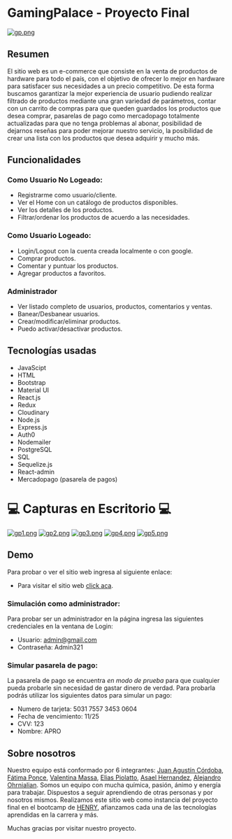 # GamingPalace - Proyecto Final

[![gp.png](https://i.postimg.cc/65m7XgdW/gp.png)](https://postimg.cc/7fSP1Bsd)

## Resumen

El sitio web es un e-commerce que consiste en la venta de productos de hardware para todo el  país, con el objetivo de ofrecer lo mejor en hardware para satisfacer sus necesidades a un precio competitivo. De esta forma buscamos garantizar la mejor experiencia de usuario pudiendo realizar filtrado de productos mediante una gran variedad de parámetros, contar con un carrito de compras para que queden guardados los productos que desea comprar, pasarelas de pago como mercadopago totalmente actualizadas para que no tenga problemas al abonar, posibilidad de dejarnos reseñas para poder mejorar nuestro servicio, la posibilidad de crear una lista con los productos que desea adquirir y mucho más.


## Funcionalidades

### Como Usuario No Logeado:

-   Registrarme como usuario/cliente.
-   Ver el Home con un catálogo de productos disponibles.
-   Ver los detalles de los productos.
-   Filtrar/ordenar los productos de acuerdo a las necesidades.


### Como Usuario Logeado:

-   Login/Logout con la cuenta creada localmente o con google.
-   Comprar productos.
-   Comentar y puntuar los productos.
-   Agregar productos a favoritos.

### Administrador

-   Ver listado completo de usuarios, productos, comentarios y ventas.
-   Banear/Desbanear usuarios.
-   Crear/modificar/eliminar productos.
-   Puedo activar/desactivar productos.


## Tecnologías usadas

-   JavaScipt
-   HTML
-   Bootstrap
-   Material UI
-   React.js
-   Redux
-   Cloudinary
-   Node.js
-   Express.js
-   Auth0
-   Nodemailer
-   PostgreSQL
-   SQL
-   Sequelize.js
-   React-admin
-   Mercadopago (pasarela de pagos)

# 💻 Capturas en Escritorio 💻

[![gp1.png](https://i.postimg.cc/BbNqMLCZ/gp1.png)](https://postimg.cc/T5LMPPSB)
[![gp2.png](https://i.postimg.cc/X7J3nv8F/gp2.png)](https://postimg.cc/pyg3ZR3X)
[![gp3.png](https://i.postimg.cc/02BvjqW4/gp3.png)](https://postimg.cc/4mVq2jTv)
[![gp4.png](https://i.postimg.cc/QthGwNCF/gp4.png)](https://postimg.cc/f32r0Nxs)
[![gp5.png](https://i.postimg.cc/qqDPN8LK/gp5.png)](https://postimg.cc/RJfs8J2C)


## Demo

Para probar o ver el sitio web ingresa al siguiente enlace:

-   Para visitar el sitio web <a href="https://gp-front.vercel.app/" target="_blank">click aca</a>.


### Simulación como administrador:

Para probar ser un administrador en la página ingresa las siguientes credenciales en la ventana de Login:

-   Usuario: admin@gmail.com
-   Contraseña: Admin321

### Simular pasarela de pago:

La pasarela de pago se encuentra _en modo de prueba_ para que cualquier pueda probarle sin necesidad de gastar dinero de verdad.
Para probarla podrás utilizar los siguientes datos para simular un pago:

-   Numero de tarjeta: 5031 7557 3453 0604
-   Fecha de vencimiento: 11/25
-   CVV: 123
-   Nombre: APRO


## Sobre nosotros

Nuestro equipo está conformado por 6 integrantes: [Juan Agustín Córdoba](https://github.com/magichands22), [Fátima Ponce](https://github.com/faatiiponce), [Valentina Massa](https://github.com/massavalentina), [Elias Piolatto](https://github.com/EliasPiolatto), [Asael Hernandez](https://github.com/Azzzako), [Alejandro Ohrnialian](https://github.com/AOB1992). Somos un equipo con mucha química, pasión, ánimo y energía para trabajar. Dispuestos a seguir aprendiendo de otras personas y por nosotros mismos. Realizamos este sitio web como instancia del proyecto final en el bootcamp de [HENRY](https://www.soyhenry.com), afianzamos cada una de las tecnologías aprendidas en la carrera y más.

Muchas gracias por visitar nuestro proyecto.
